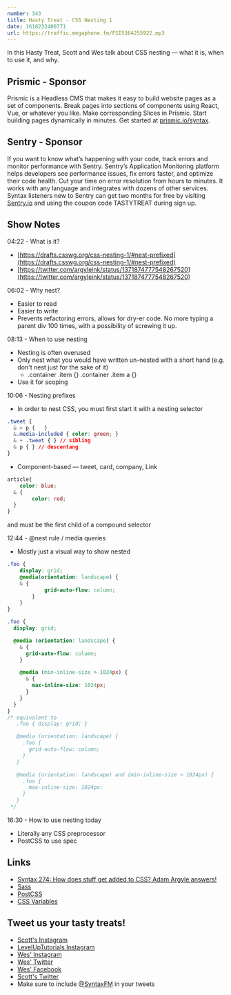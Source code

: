 ```yaml
---
number: 343
title: Hasty Treat - CSS Nesting 1
date: 1618232400771
url: https://traffic.megaphone.fm/FSI5364255922.mp3
---
```


In this Hasty Treat, Scott and Wes talk about CSS nesting — what it is, when to use it, and why. 

## Prismic - Sponsor
Prismic is a Headless CMS that makes it easy to build website pages as a set of components. Break pages into sections of components using React, Vue, or whatever you like. Make corresponding Slices in Prismic. Start building pages dynamically in minutes. Get started at [prismic.io/syntax](https://prismic.io/syntax).

## Sentry - Sponsor
If you want to know what’s happening with your code, track errors and monitor performance with Sentry. Sentry’s Application Monitoring platform helps developers see performance issues, fix errors faster, and optimize their code health. Cut your time on error resolution from hours to minutes. It works with any language and integrates with dozens of other services. Syntax listeners new to Sentry can get two months for  free by visiting [Sentry.io](https://sentry.io) and using the coupon code TASTYTREAT during sign up.

## Show Notes

04:22 - What is it?
* [https://drafts.csswg.org/css-nesting-1/#nest-prefixed](https://drafts.csswg.org/css-nesting-1/#nest-prefixed)
* [https://twitter.com/argyleink/status/1371874777548267520](https://twitter.com/argyleink/status/1371874777548267520)

06:02 - Why nest?
* Easier to read
* Easier to write
* Prevents refactoring errors, allows for dry-er code. No more typing a parent div 100 times, with a possibility of screwing it up.

08:13 - When to use nesting
* Nesting is often overused
* Only nest what you would have written un-nested with a short hand (e.g. don't nest just for the sake of it)
  * .container .item {} .container .item a {}
* Use it for scoping

10:06 - Nesting prefixes
* In order to nest CSS, you must first start it with a nesting selector

```css
.tweet {
  & > p {   }
  &.media-included { color: green; }
  & + .tweet { } // sibling
  & p { } // descentang
}
```

* Component-based — tweet, card, company, Link 

```css
article{
	color: blue;
  & {
		color: red;
  }
}
```

and must be the first child of a compound selector 

12:44 - @nest rule / media queries
* Mostly just a visual way to show nested

```css
.foo {
	display: grid;
	@media(orientation: landscape) {
    & {
			grid-auto-flow: column;
		}
	}
}
```

```css
.foo {
  display: grid;

  @media (orientation: landscape) {
    & {
      grid-auto-flow: column;
    }

    @media (min-inline-size > 1024px) {
      & {
        max-inline-size: 1024px;
      }
    }
  }
}
/* equivalent to
   .foo { display: grid; }

   @media (orientation: landscape) {
     .foo {
       grid-auto-flow: column;
     }
   }

   @media (orientation: landscape) and (min-inline-size > 1024px) {
     .foo {
       max-inline-size: 1024px;
     }
   }
 */
```

16:30 - How to use nesting today
* Literally any CSS preprocessor
* PostCSS to use spec

## Links
* [Syntax 274: How does stuff get added to CSS? Adam Argyle answers!](https://syntax.fm/show/274/how-does-stuff-get-added-to-css-adam-argyle-answers)
* [Sass](https://sass-lang.com/)
* [PostCSS](https://postcss.org/)
* [CSS Variables](https://developer.mozilla.org/en-US/docs/Web/CSS/Using_CSS_custom_properties)

## Tweet us your tasty treats!
* [Scott's Instagram](https://www.instagram.com/stolinski/)
* [LevelUpTutorials Instagram](https://www.instagram.com/LevelUpTutorials/)
* [Wes' Instagram](https://www.instagram.com/wesbos/)
* [Wes' Twitter](https://twitter.com/wesbos)
* [Wes' Facebook](https://www.facebook.com/wesbos.developer)
* [Scott's Twitter](https://twitter.com/stolinski)
* Make sure to include [@SyntaxFM](https://twitter.com/SyntaxFM) in your tweets